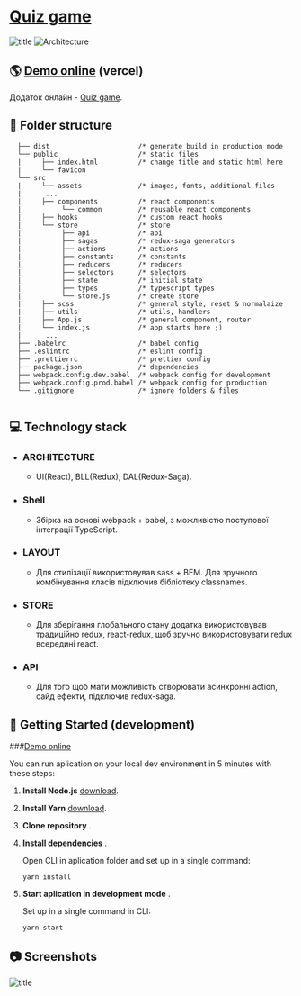 # [Quiz game](https://quiz-game-lemon.vercel.app/)

![title](https://user-images.githubusercontent.com/40334272/95010790-d960d500-0634-11eb-9664-2b0447a1e32d.png)
![Architecture](https://user-images.githubusercontent.com/40334272/95010788-d8c83e80-0634-11eb-89c0-5a932a8c8484.png)
## 🌎 [Demo online](https://quiz-game-lemon.vercel.app/) (vercel)

  Додаток онлайн - [Quiz game](https://geo-info.vercel.app/).

## 📂 Folder structure 

 ```
   ├── dist                      /* generate build in production mode
   └── public                    /* static files
   |     ├── index.html          /* change title and static html here
   |     └── favicon
   └── src 
   |     └── assets              /* images, fonts, additional files
   |      ...   
   |     ├── components          /* react components  
   |          └── common         /* reusable react components       
   |     ├── hooks               /* custom react hooks        
   |     └── store               /* store  
   |          ├── api            /* api
   |          ├── sagas          /* redux-saga generators
   |          ├── actions        /* actions 
   |          ├── constants      /* constants 
   |          ├── reducers       /* reducers
   |          ├── selectors      /* selectors
   |          ├── state          /* initial state
   |          ├── types          /* typescript types
   |          └── store.js       /* create store         
   |     ├── scss                /* general style, reset & normalaize
   |     ├── utils               /* utils, handlers
   |     ├── App.js              /* general component, router
   |     └── index.js            /* app starts here ;)
   |      ...
   ├── .babelrc                  /* babel config
   ├── .eslintrc                 /* eslint config
   ├── .prettierrc               /* prettier config
   ├── package.json              /* dependencies
   ├── webpack.config.dev.babel  /* webpack config for development
   ├── webpack.config.prod.babel /* webpack config for production
   └── .gitignore                /* ignore folders & files
    
```
## 💻 Technology stack
- ### ARCHITECTURE 
   - UI(React), BLL(Redux), DAL(Redux-Saga).
- ### Shell  
   - Збірка на основі webpack + babel, з можливістю поступової інтеграції TypeScript.
- ### LAYOUT  
   - Для стилізації використовував sass + BEM. Для зручного комбінування класів підключив бібліотеку classnames.
- ### STORE 
   - Для зберігання глобального стану додатка використовував традиційно redux, react-redux, щоб зручно використовувати redux всередині react.  
- ### API  
   - Для того щоб мати можливість створювати асинхронні action, сайд ефекти, підключив redux-saga.  

## 🚀 Getting Started (development)
###[Demo online ](http://test.grenvalz.kl.com.ua/main)

You can run aplication on your local dev environment in 5 minutes with these steps:
1. **Install Node.js** [download](https://nodejs.org/en/). 
2. **Install Yarn** [download](https://classic.yarnpkg.com/en/docs/install#windows-stable). 
3. **Clone repository** . 
4. **Install dependencies** .

   Open CLI in aplication folder and set up in a single command:
  
   ```shell
   yarn install
   
   ```
5. **Start aplication in development mode** .

   Set up in a single command in CLI:
  
   ```shell
   yarn start
   
   ```

 ## 📷 Screenshots
![title](https://user-images.githubusercontent.com/40334272/95010790-d960d500-0634-11eb-9664-2b0447a1e32d.png)


